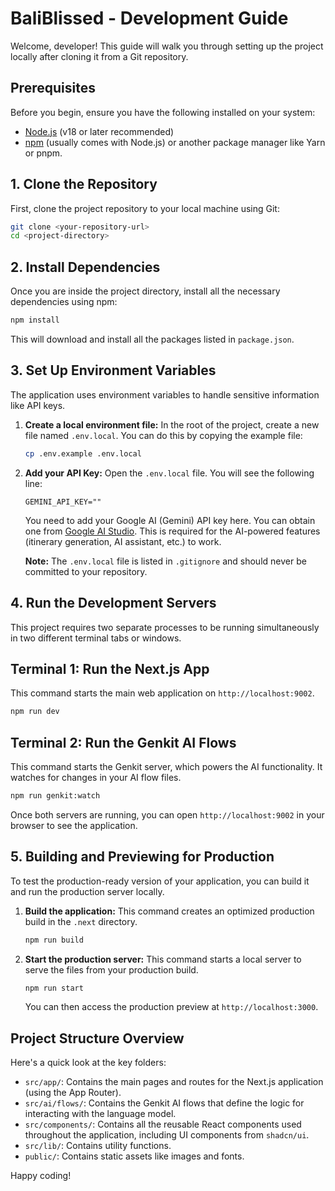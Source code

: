 # BaliBlissed - Development Guide

Welcome, developer! This guide will walk you through setting up the project locally after cloning it from a Git repository.

## Prerequisites

Before you begin, ensure you have the following installed on your system:

- [Node.js](https://nodejs.org/) (v18 or later recommended)
- [npm](https://www.npmjs.com/) (usually comes with Node.js) or another package manager like Yarn or pnpm.

## 1. Clone the Repository

First, clone the project repository to your local machine using Git:

```bash
git clone <your-repository-url>
cd <project-directory>
```

## 2. Install Dependencies

Once you are inside the project directory, install all the necessary dependencies using npm:

```bash
npm install
```

This will download and install all the packages listed in `package.json`.

## 3. Set Up Environment Variables

The application uses environment variables to handle sensitive information like API keys.

1. **Create a local environment file:**
   In the root of the project, create a new file named `.env.local`. You can do this by copying the example file:

    ```bash
    cp .env.example .env.local
    ```

2. **Add your API Key:**
   Open the `.env.local` file. You will see the following line:

    ```plaintext
    GEMINI_API_KEY=""
    ```

    You need to add your Google AI (Gemini) API key here. You can obtain one from [Google AI Studio](https://aistudio.google.com/app/apikey). This is required for the AI-powered features (itinerary generation, AI assistant, etc.) to work.

    **Note:** The `.env.local` file is listed in `.gitignore` and should never be committed to your repository.

## 4. Run the Development Servers

This project requires two separate processes to be running simultaneously in two different terminal tabs or windows.

## **Terminal 1: Run the Next.js App**

This command starts the main web application on `http://localhost:9002`.

```bash
npm run dev
```

## **Terminal 2: Run the Genkit AI Flows**

This command starts the Genkit server, which powers the AI functionality. It watches for changes in your AI flow files.

```bash
npm run genkit:watch
```

Once both servers are running, you can open `http://localhost:9002` in your browser to see the application.

## 5. Building and Previewing for Production

To test the production-ready version of your application, you can build it and run the production server locally.

1. **Build the application:**
    This command creates an optimized production build in the `.next` directory.

    ```bash
    npm run build
    ```

2. **Start the production server:**
    This command starts a local server to serve the files from your production build.

    ```bash
    npm run start
    ```

    You can then access the production preview at `http://localhost:3000`.

## Project Structure Overview

Here's a quick look at the key folders:

- `src/app/`: Contains the main pages and routes for the Next.js application (using the App Router).
- `src/ai/flows/`: Contains the Genkit AI flows that define the logic for interacting with the language model.
- `src/components/`: Contains all the reusable React components used throughout the application, including UI components from `shadcn/ui`.
- `src/lib/`: Contains utility functions.
- `public/`: Contains static assets like images and fonts.

Happy coding!
